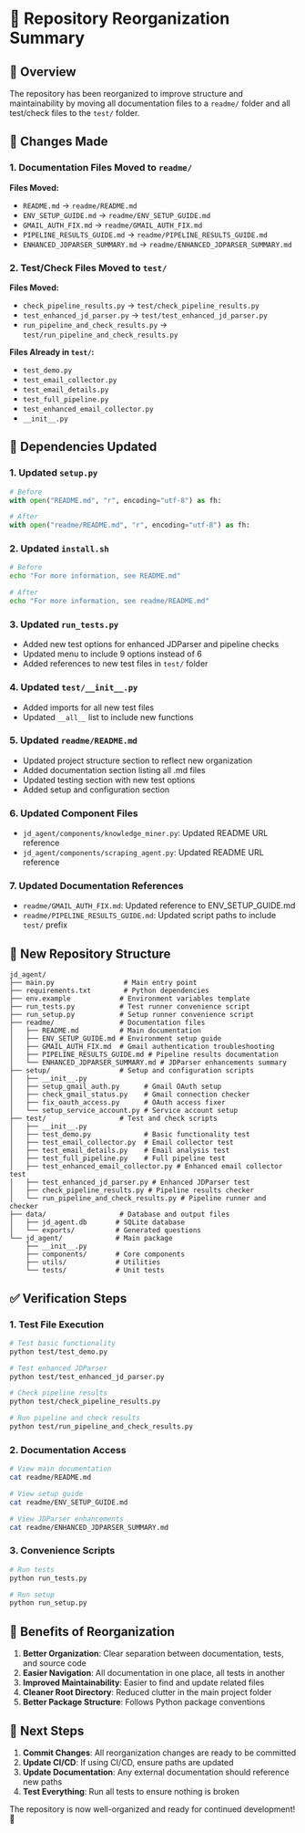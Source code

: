 # 📁 Repository Reorganization Summary

## 🎯 **Overview**

The repository has been reorganized to improve structure and maintainability by moving all documentation files to a `readme/` folder and all test/check files to the `test/` folder.

## 📂 **Changes Made**

### **1. Documentation Files Moved to `readme/`**

**Files Moved:**
- `README.md` → `readme/README.md`
- `ENV_SETUP_GUIDE.md` → `readme/ENV_SETUP_GUIDE.md`
- `GMAIL_AUTH_FIX.md` → `readme/GMAIL_AUTH_FIX.md`
- `PIPELINE_RESULTS_GUIDE.md` → `readme/PIPELINE_RESULTS_GUIDE.md`
- `ENHANCED_JDPARSER_SUMMARY.md` → `readme/ENHANCED_JDPARSER_SUMMARY.md`

### **2. Test/Check Files Moved to `test/`**

**Files Moved:**
- `check_pipeline_results.py` → `test/check_pipeline_results.py`
- `test_enhanced_jd_parser.py` → `test/test_enhanced_jd_parser.py`
- `run_pipeline_and_check_results.py` → `test/run_pipeline_and_check_results.py`

**Files Already in `test/`:**
- `test_demo.py`
- `test_email_collector.py`
- `test_email_details.py`
- `test_full_pipeline.py`
- `test_enhanced_email_collector.py`
- `__init__.py`

## 🔧 **Dependencies Updated**

### **1. Updated `setup.py`**
```python
# Before
with open("README.md", "r", encoding="utf-8") as fh:

# After
with open("readme/README.md", "r", encoding="utf-8") as fh:
```

### **2. Updated `install.sh`**
```bash
# Before
echo "For more information, see README.md"

# After
echo "For more information, see readme/README.md"
```

### **3. Updated `run_tests.py`**
- Added new test options for enhanced JDParser and pipeline checks
- Updated menu to include 9 options instead of 6
- Added references to new test files in `test/` folder

### **4. Updated `test/__init__.py`**
- Added imports for all new test files
- Updated `__all__` list to include new functions

### **5. Updated `readme/README.md`**
- Updated project structure section to reflect new organization
- Added documentation section listing all .md files
- Updated testing section with new test options
- Added setup and configuration section

### **6. Updated Component Files**
- `jd_agent/components/knowledge_miner.py`: Updated README URL reference
- `jd_agent/components/scraping_agent.py`: Updated README URL reference

### **7. Updated Documentation References**
- `readme/GMAIL_AUTH_FIX.md`: Updated reference to ENV_SETUP_GUIDE.md
- `readme/PIPELINE_RESULTS_GUIDE.md`: Updated script paths to include `test/` prefix

## 📁 **New Repository Structure**

```
jd_agent/
├── main.py                 # Main entry point
├── requirements.txt        # Python dependencies
├── env.example            # Environment variables template
├── run_tests.py           # Test runner convenience script
├── run_setup.py           # Setup runner convenience script
├── readme/                # Documentation files
│   ├── README.md          # Main documentation
│   ├── ENV_SETUP_GUIDE.md # Environment setup guide
│   ├── GMAIL_AUTH_FIX.md  # Gmail authentication troubleshooting
│   ├── PIPELINE_RESULTS_GUIDE.md # Pipeline results documentation
│   └── ENHANCED_JDPARSER_SUMMARY.md # JDParser enhancements summary
├── setup/                 # Setup and configuration scripts
│   ├── __init__.py
│   ├── setup_gmail_auth.py      # Gmail OAuth setup
│   ├── check_gmail_status.py    # Gmail connection checker
│   ├── fix_oauth_access.py      # OAuth access fixer
│   └── setup_service_account.py # Service account setup
├── test/                  # Test and check scripts
│   ├── __init__.py
│   ├── test_demo.py             # Basic functionality test
│   ├── test_email_collector.py  # Email collector test
│   ├── test_email_details.py    # Email analysis test
│   ├── test_full_pipeline.py    # Full pipeline test
│   ├── test_enhanced_email_collector.py # Enhanced email collector test
│   ├── test_enhanced_jd_parser.py # Enhanced JDParser test
│   ├── check_pipeline_results.py # Pipeline results checker
│   └── run_pipeline_and_check_results.py # Pipeline runner and checker
├── data/                  # Database and output files
│   ├── jd_agent.db       # SQLite database
│   └── exports/          # Generated questions
└── jd_agent/             # Main package
    ├── __init__.py
    ├── components/       # Core components
    ├── utils/            # Utilities
    └── tests/            # Unit tests
```

## ✅ **Verification Steps**

### **1. Test File Execution**
```bash
# Test basic functionality
python test/test_demo.py

# Test enhanced JDParser
python test/test_enhanced_jd_parser.py

# Check pipeline results
python test/check_pipeline_results.py

# Run pipeline and check results
python test/run_pipeline_and_check_results.py
```

### **2. Documentation Access**
```bash
# View main documentation
cat readme/README.md

# View setup guide
cat readme/ENV_SETUP_GUIDE.md

# View JDParser enhancements
cat readme/ENHANCED_JDPARSER_SUMMARY.md
```

### **3. Convenience Scripts**
```bash
# Run tests
python run_tests.py

# Run setup
python run_setup.py
```

## 🎉 **Benefits of Reorganization**

1. **Better Organization**: Clear separation between documentation, tests, and source code
2. **Easier Navigation**: All documentation in one place, all tests in another
3. **Improved Maintainability**: Easier to find and update related files
4. **Cleaner Root Directory**: Reduced clutter in the main project folder
5. **Better Package Structure**: Follows Python package conventions

## 📝 **Next Steps**

1. **Commit Changes**: All reorganization changes are ready to be committed
2. **Update CI/CD**: If using CI/CD, ensure paths are updated
3. **Update Documentation**: Any external documentation should reference new paths
4. **Test Everything**: Run all tests to ensure nothing is broken

The repository is now well-organized and ready for continued development! 🚀 